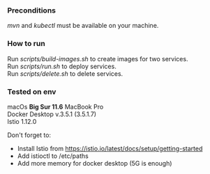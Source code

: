 ### Preconditions
_mvn_ and _kubectl_ must be available on your machine.

### How to run
Run _scripts/build-images.sh_ to create images for two services.\
Run _scripts/run.sh_ to deploy services.\
Run _scripts/delete.sh_ to delete services.

### Tested on env
macOs **Big Sur 11.6** MacBook Pro\
Docker Desktop v.3.5.1 (3.5.1.7)\
Istio 1.12.0

Don't forget to: 
* Install Istio from https://istio.io/latest/docs/setup/getting-started
* Add istioctl to /etc/paths
* Add more memory for docker desktop (5G is enough)
